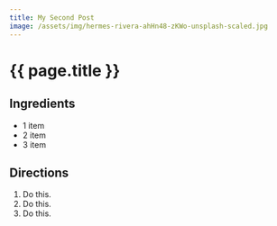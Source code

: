 ```yaml
---
title: My Second Post
image: /assets/img/hermes-rivera-ahHn48-zKWo-unsplash-scaled.jpg
---
```


# {{ page.title }}

## Ingredients

- 1 item
- 2 item
- 3 item

## Directions

1. Do this.
1. Do this.
1. Do this.